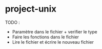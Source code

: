 # project-unix

TODO :

- Paramètre dans le fichier + verifier le type
- Faire les fonctions dans le fichier
- Lire le fichier et écrire le nouveau fichier

<!-- cat calcule | cut -d':' -f 2  colonne sur une ligne-->
